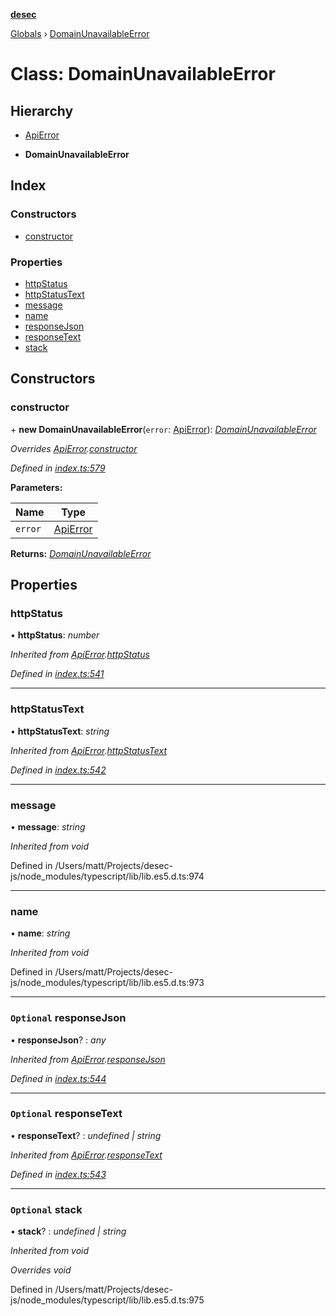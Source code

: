**[desec](../README.md)**

[Globals](../README.md) › [DomainUnavailableError](domainunavailableerror.md)

# Class: DomainUnavailableError

## Hierarchy

  * [ApiError](apierror.md)

  * **DomainUnavailableError**

## Index

### Constructors

* [constructor](domainunavailableerror.md#constructor)

### Properties

* [httpStatus](domainunavailableerror.md#httpstatus)
* [httpStatusText](domainunavailableerror.md#httpstatustext)
* [message](domainunavailableerror.md#message)
* [name](domainunavailableerror.md#name)
* [responseJson](domainunavailableerror.md#optional-responsejson)
* [responseText](domainunavailableerror.md#optional-responsetext)
* [stack](domainunavailableerror.md#optional-stack)

## Constructors

###  constructor

\+ **new DomainUnavailableError**(`error`: [ApiError](apierror.md)): *[DomainUnavailableError](domainunavailableerror.md)*

*Overrides [ApiError](apierror.md).[constructor](apierror.md#constructor)*

*Defined in [index.ts:579](https://github.com/zone117x/desec-js/blob/master/src/index.ts#L579)*

**Parameters:**

Name | Type |
------ | ------ |
`error` | [ApiError](apierror.md) |

**Returns:** *[DomainUnavailableError](domainunavailableerror.md)*

## Properties

###  httpStatus

• **httpStatus**: *number*

*Inherited from [ApiError](apierror.md).[httpStatus](apierror.md#httpstatus)*

*Defined in [index.ts:541](https://github.com/zone117x/desec-js/blob/master/src/index.ts#L541)*

___

###  httpStatusText

• **httpStatusText**: *string*

*Inherited from [ApiError](apierror.md).[httpStatusText](apierror.md#httpstatustext)*

*Defined in [index.ts:542](https://github.com/zone117x/desec-js/blob/master/src/index.ts#L542)*

___

###  message

• **message**: *string*

*Inherited from void*

Defined in /Users/matt/Projects/desec-js/node_modules/typescript/lib/lib.es5.d.ts:974

___

###  name

• **name**: *string*

*Inherited from void*

Defined in /Users/matt/Projects/desec-js/node_modules/typescript/lib/lib.es5.d.ts:973

___

### `Optional` responseJson

• **responseJson**? : *any*

*Inherited from [ApiError](apierror.md).[responseJson](apierror.md#optional-responsejson)*

*Defined in [index.ts:544](https://github.com/zone117x/desec-js/blob/master/src/index.ts#L544)*

___

### `Optional` responseText

• **responseText**? : *undefined | string*

*Inherited from [ApiError](apierror.md).[responseText](apierror.md#optional-responsetext)*

*Defined in [index.ts:543](https://github.com/zone117x/desec-js/blob/master/src/index.ts#L543)*

___

### `Optional` stack

• **stack**? : *undefined | string*

*Inherited from void*

*Overrides void*

Defined in /Users/matt/Projects/desec-js/node_modules/typescript/lib/lib.es5.d.ts:975